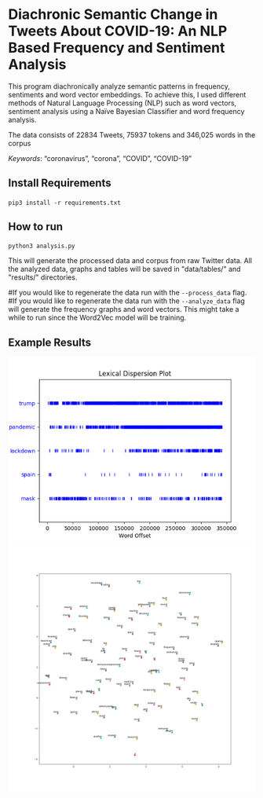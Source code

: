 # Diachronic Semantic Change in Tweets About COVID-19: An NLP Based Frequency and Sentiment Analysis

This program diachronically analyze semantic patterns in frequency, sentiments and
word vector embeddings. To achieve this, I used different methods of Natural Language
Processing (NLP) such as word vectors, sentiment analysis using a Naïve Bayesian Classifier
and word frequency analysis.

The data consists of 22834 Tweets, 75937 tokens and 346,025 words in the corpus

*Keywords*: “coronavirus”, “corona”, “COVID”, “COVID-19” 

## Install Requirements

`pip3 install -r requirements.txt`

## How to run

```bash
python3 analysis.py
```
This will generate the processed data and corpus from raw Twitter data.
All the analyzed data, graphs and tables will be saved in "data/tables/" and "results/" directories.

#If you would like to regenerate the data run with the `--process_data` flag.
#If you would like to regenerate the data run with the `--analyze_data` flag will generate the frequency graphs and word vectors. This might take a while to run since the Word2Vec model will be training.

## Example Results

![Image 1](sample_results/dispersion_plot_sample.png)
![Image 1](sample_results/word_vectors_Feb.png)

